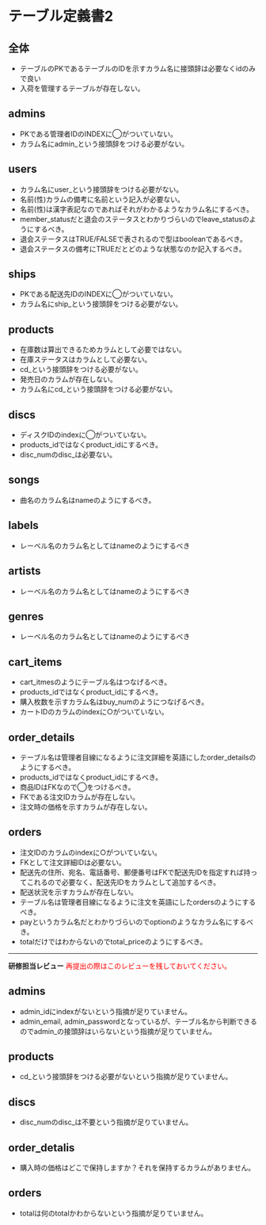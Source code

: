 # テーブル定義書2
## 全体
- テーブルのPKであるテーブルのIDを示すカラム名に接頭辞は必要なくidのみで良い
- 入荷を管理するテーブルが存在しない。

## admins
- PKである管理者IDのINDEXに◯がついていない。
- カラム名にadmin_という接頭辞をつける必要がない。

## users
- カラム名にuser_という接頭辞をつける必要がない。
- 名前(性)カラムの備考に名前という記入が必要ない。
- 名前(性)は漢字表記なのであればそれがわかるようなカラム名にするべき。
- member_statusだと退会のステータスとわかりづらいのでleave_statusのようにするべき。
- 退会ステータスはTRUE/FALSEで表されるので型はbooleanであるべき。
- 退会ステータスの備考にTRUEだとどのような状態なのか記入するべき。

## ships
- PKである配送先IDのINDEXに◯がついていない。
- カラム名にship_という接頭辞をつける必要がない。

## products
- 在庫数は算出できるためカラムとして必要ではない。
- 在庫ステータスはカラムとして必要ない。
- cd_という接頭辞をつける必要がない。
- 発売日のカラムが存在しない。
- カラム名にcd_という接頭辞をつける必要がない。

## discs
- ディスクIDのindexに◯がついていない。
- products_idではなくproduct_idにするべき。
- disc_numのdisc_は必要ない。

## songs
- 曲名のカラム名はnameのようにするべき。

## labels
- レーベル名のカラム名としてはnameのようにするべき

## artists
- レーベル名のカラム名としてはnameのようにするべき

## genres
- レーベル名のカラム名としてはnameのようにするべき

## cart_items
- cart_itmesのようにテーブル名はつなげるべき。
- products_idではなくproduct_idにするべき。
- 購入枚数を示すカラム名はbuy_numのようにつなげるべき。
- カートIDのカラムのindexに○がついていない。

## order_details
- テーブル名は管理者目線になるように注文詳細を英語にしたorder_detailsのようにするべき。
- products_idではなくproduct_idにするべき。
- 商品IDはFKなので◯をつけるべき。
- FKである注文IDカラムが存在しない。
- 注文時の価格を示すカラムが存在しない。

## orders
- 注文IDのカラムのindexに○がついていない。
- FKとして注文詳細IDは必要ない。
- 配送先の住所、宛名、電話番号、郵便番号はFKで配送先IDを指定すれば持ってこれるので必要なく、配送先IDをカラムとして追加するべき。
- 配送状況を示すカラムが存在しない。
- テーブル名は管理者目線になるように注文を英語にしたordersのようにするべき。
- payというカラム名だとわかりづらいのでoptionのようなカラム名にするべき。
- totalだけではわからないのでtotal_priceのようにするべき。


---

**研修担当レビュー**
<font color="Red">再提出の際はこのレビューを残しておいてください。</font>

## admins

- admin_idにindexがないという指摘が足りていません。
- admin_email, admin_passwordとなっているが、テーブル名から判断できるのでadmin_の接頭辞はいらないという指摘が足りていません。

## products

- cd_という接頭辞をつける必要がないという指摘が足りていません。

## discs

- disc_numのdisc_は不要という指摘が足りていません。

## order_detalis

- 購入時の価格はどこで保持しますか？それを保持するカラムがありません。

## orders

- totalは何のtotalかわからないという指摘が足りていません。
